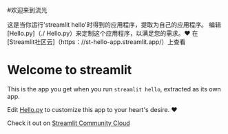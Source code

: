 #欢迎来到流光

这是当你运行'streamlit hello'时得到的应用程序，提取为自己的应用程序。
编辑[Hello.py]（./ Hello.py）来定制这个应用程序，以满足您的需求。❤️
在[Streamlit社区云]（https：//st-hello-app.streamlit.app/）上查看

# Welcome to streamlit

This is the app you get when you run `streamlit hello`, extracted as its own app.

Edit [Hello.py](./Hello.py) to customize this app to your heart's desire. ❤️

Check it out on [Streamlit Community Cloud](https://st-hello-app.streamlit.app/)

